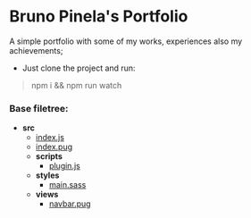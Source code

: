 # Bruno Pinela's Portfolio

A simple portfolio with some of my works, experiences also my achievements;

- Just clone the project and run:
>npm i && npm run watch

### Base filetree:
- __src__
  - [index.js](src/index.js)
  - [index.pug](src/index.pug)
  - __scripts__
    - [plugin.js](src/scripts/plugin.js)
  - __styles__
    - [main.sass](src/styles/main.sass)
  - __views__
    - [navbar.pug](src/views/navbar.pug)
